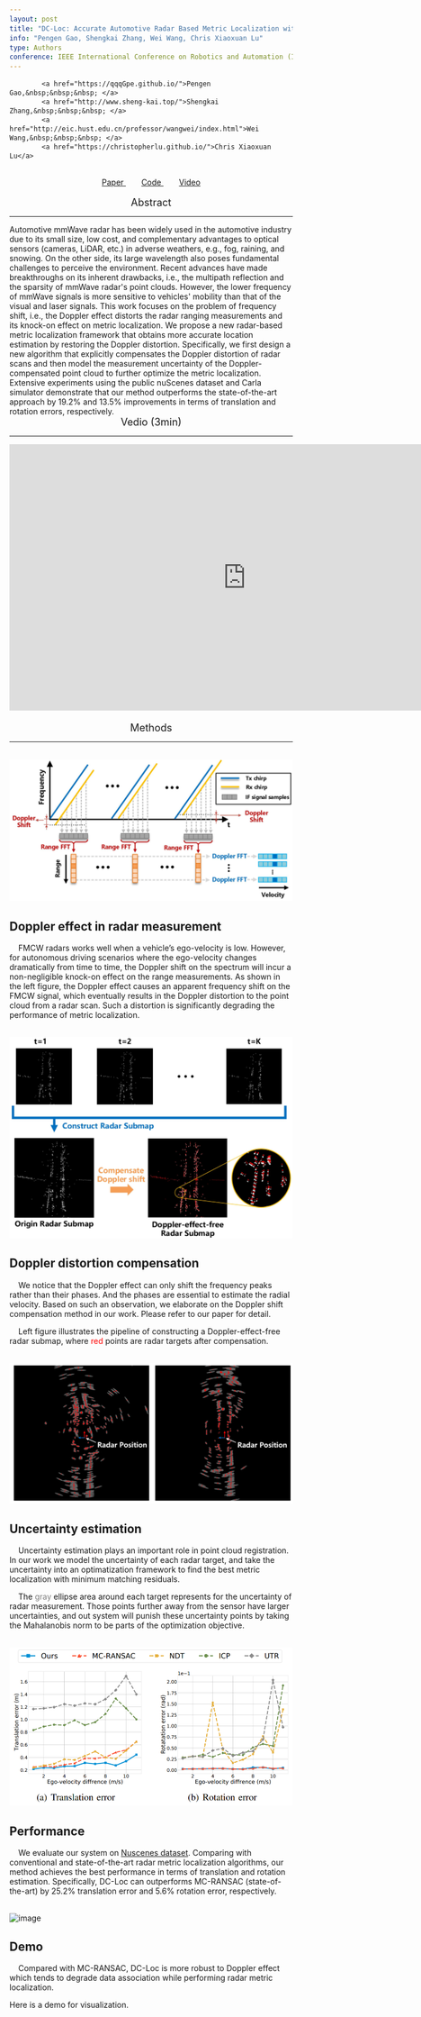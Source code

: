 ```yaml
---
layout: post
title: "DC-Loc: Accurate Automotive Radar Based Metric Localization with Explicit Doppler Compensation"
info: "Pengen Gao, Shengkai Zhang, Wei Wang, Chris Xiaoxuan Lu"
type: Authors
conference: IEEE International Conference on Robotics and Automation (ICRA'22)
---
```

<div id="authors">

            <a href="https://qqqGpe.github.io/">Pengen Gao,&nbsp;&nbsp;&nbsp; </a>
            <a href="http://www.sheng-kai.top/">Shengkai Zhang,&nbsp;&nbsp;&nbsp; </a>
            <a href="http://eic.hust.edu.cn/professor/wangwei/index.html">Wei Wang,&nbsp;&nbsp;&nbsp; </a>
            <a href="https://christopherlu.github.io/">Chris Xiaoxuan Lu</a>

</div>

<script src="https://code.iconify.design/2/2.1.2/iconify.min.js"></script>
<br>
<div id="links" align="center"> 
    <a href="https://arxiv.org/pdf/2112.14887.pdf"><span class="iconify" data-icon="majesticons:file-line"></span>Paper </a> &nbsp;&nbsp;&nbsp;&nbsp;&nbsp;&nbsp;
    <a href="https://github.com/qqqGpe/DCRML"><span class="iconify" data-icon="majesticons:git-branch-line"></span>Code </a> &nbsp;&nbsp;&nbsp;&nbsp;&nbsp;&nbsp;
    <a href="https://www.youtube.com/watch?v=DUsr0B203ZQ&t=78s"><span class="iconify" data-icon="majesticons:video-line"></span>Video </a>
</div>


<br>
<div align='center'><font size='4.5'>Abstract</font></div>
<hr>
<!-- <center> #Abstract </center> -->
Automotive mmWave radar has been widely used in the automotive industry due to its small size, low cost, and complementary advantages to optical sensors (cameras, LiDAR, etc.) in adverse weathers, e.g., fog, raining, and snowing. On the other side, its large wavelength also poses fundamental challenges to perceive the environment. Recent advances have made breakthroughs on its inherent drawbacks, i.e., the multipath reflection and the sparsity of mmWave radar's point clouds. However, the lower frequency of mmWave signals is more sensitive to vehicles' mobility than that of the visual and laser signals. This work focuses on the problem of frequency shift, i.e., the Doppler effect distorts the radar ranging measurements and its knock-on effect on metric localization. We propose a new radar-based metric localization framework that obtains more accurate location estimation by restoring the Doppler distortion. Specifically, we first design a new algorithm that explicitly compensates the Doppler distortion of radar scans and then model the measurement uncertainty of the Doppler-compensated point cloud to further optimize the metric localization. Extensive experiments using the public nuScenes dataset and Carla simulator demonstrate that our method outperforms the state-of-the-art approach by 19.2% and 13.5% improvements in terms of translation and rotation errors, respectively.

<br>
<div align='center'><font size='4.5'>Vedio (3min)</font></div>
<hr>
<div align='center'><iframe width="840" height="473" src="https://www.youtube.com/embed/DUsr0B203ZQ" title="YouTube video player" frameborder="0" allow="accelerometer; autoplay; clipboard-write; encrypted-media; gyroscope; picture-in-picture" allowfullscreen></iframe></div>

<br>
<div align='center'><font size='4.5'>Methods</font></div>
<hr>
<br>
<div class="wrap">
    <img src="../figure/0001.jpg" alt="image">
    <div class="txt">
        <h2>Doppler effect in radar measurement</h2>
        <p>&nbsp;&nbsp;&nbsp;&nbsp;FMCW radars works well when a vehicle’s ego-velocity is low. However, for autonomous driving scenarios where the ego-velocity changes dramatically from time to time, the Doppler shift on the spectrum will incur a non-negligible knock-on effect on the range measurements. As shown in the left figure, the Doppler effect causes an apparent frequency shift on the FMCW signal, which eventually results in the Doppler distortion to the point cloud from a radar scan. Such a distortion is significantly degrading the performance of metric localization.</p>
    </div>
</div>

<br>
<div class="wrap">
    <img src="../figure/0002.jpg" alt="image">
    <div class="txt">
        <h2>Doppler distortion compensation</h2>
        <p>&nbsp;&nbsp;&nbsp;&nbsp;We notice that the Doppler effect can only shift the frequency peaks rather than their phases. And the phases are essential to estimate the radial velocity. Based on such an observation, we elaborate on the Doppler shift compensation method in our work. Please refer to our paper for detail.</p>
        <p>&nbsp;&nbsp;&nbsp;&nbsp;Left figure illustrates the pipeline of constructing a Doppler-effect-free radar submap, where <font color="red">red</font> points are radar targets after compensation.</p>
    </div>
</div>

<br>
<div class="wrap">
    <img src="../figure/uncertainty.jpg" alt="image">
    <div class="txt">
        <h2>Uncertainty estimation</h2>
        <p>&nbsp;&nbsp;&nbsp;&nbsp;Uncertainty estimation plays an important role in point cloud registration. In our work we model the uncertainty of each radar target, and take the uncertainty into an optimatization framework to find the best metric localization with minimum matching residuals.</p>
        <p>&nbsp;&nbsp;&nbsp;&nbsp;The <font color="gray">gray</font> ellipse area around each target represents for the uncertainty of radar measurement. Those points further away from the sensor have larger uncertainties, and out system will punish these uncertainty points by taking the Mahalanobis norm to be parts of the optimization objective.</p>
    </div>
</div>

<br>
<div class="wrap">
    <img src="../figure/results.png" alt="image">
    <div class="txt">
        <h2>Performance</h2>
        <p>&nbsp;&nbsp;&nbsp;&nbsp;We evaluate our system on <a href="https://www.nuscenes.org/">Nuscenes dataset</a>. Comparing with conventional and state-of-the-art radar metric localization algorithms, our method achieves the best performance in terms of translation and rotation estimation. Specifically, DC-Loc can outperforms MC-RANSAC (state-of-the-art) by 25.2% translation error and 5.6% rotation error, respectively.</p>
    </div>
</div>

<br>
<div class="wrap">
    <img src="../figure/demo.gif" alt="image">
    <div class="txt">
        <h2>Demo</h2>
        <p>&nbsp;&nbsp;&nbsp;&nbsp;Compared with MC-RANSAC, DC-Loc is more robust to Doppler effect which tends to degrade data association while performing radar metric localization. </p>
        <p>Here is a demo for visualization.</p>
    </div>
</div>
